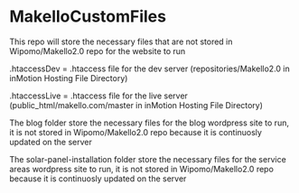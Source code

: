 # MakelloCustomFiles

This repo will store the necessary files that are not stored in Wipomo/Makello2.0 repo for the website to run

.htaccessDev = .htaccess file for the dev server (repositories/Makello2.0 in inMotion Hosting File Directory)

.htaccessLive = .htaccess file for the live server (public_html/makello.com/master in inMotion Hosting File Directory)

The blog folder store the necessary files for the blog wordpress site to run, it is not stored in Wipomo/Makello2.0 repo because it is continuosly updated on the server

The solar-panel-installation folder store the necessary files for the service areas wordpress site to run, it is not stored in Wipomo/Makello2.0 repo because it is continuosly updated on the server
